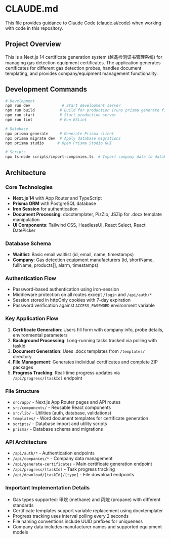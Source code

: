 # CLAUDE.md

This file provides guidance to Claude Code (claude.ai/code) when working with code in this repository.

## Project Overview

This is a Next.js 14 certificate generation system (越鑫检测证书管理系统) for managing gas detection equipment certificates. The application generates certificates for different gas detection probes, handles document templating, and provides company/equipment management functionality.

## Development Commands

```bash
# Development
npm run dev              # Start development server
npm run build           # Build for production (runs prisma generate first)
npm run start           # Start production server
npm run lint            # Run ESLint

# Database
npx prisma generate     # Generate Prisma client
npx prisma migrate dev  # Apply database migrations
npx prisma studio      # Open Prisma Studio GUI

# Scripts
npx ts-node scripts/import-companies.ts  # Import company data to database
```

## Architecture

### Core Technologies
- **Next.js 14** with App Router and TypeScript
- **Prisma ORM** with PostgreSQL database
- **Iron Session** for authentication
- **Document Processing**: docxtemplater, PizZip, JSZip for .docx template manipulation
- **UI Components**: Tailwind CSS, HeadlessUI, React Select, React DatePicker

### Database Schema
- **Waitlist**: Basic email waitlist (id, email, name, timestamps)
- **Company**: Gas detection equipment manufacturers (id, shortName, fullName, products[], alarm, timestamps)

### Authentication Flow
- Password-based authentication using iron-session
- Middleware protection on all routes except `/login` and `/api/auth/*`
- Session stored in httpOnly cookies with 7-day expiration
- Password verification against `ACCESS_PASSWORD` environment variable

### Key Application Flow
1. **Certificate Generation**: Users fill form with company info, probe details, environmental parameters
2. **Background Processing**: Long-running tasks tracked via polling with taskId
3. **Document Generation**: Uses .docx templates from `/templates/` directory
4. **File Management**: Generates individual certificates and complete ZIP packages
5. **Progress Tracking**: Real-time progress updates via `/api/progress/[taskId]` endpoint

### File Structure
- `src/app/` - Next.js App Router pages and API routes
- `src/components/` - Reusable React components
- `src/lib/` - Utilities (auth, database, validations)
- `templates/` - Word document templates for certificate generation
- `scripts/` - Database import and utility scripts
- `prisma/` - Database schema and migrations

### API Architecture
- `/api/auth/*` - Authentication endpoints
- `/api/companies/*` - Company data management
- `/api/generate-certificates` - Main certificate generation endpoint
- `/api/progress/[taskId]` - Task progress tracking
- `/api/download/[taskId]/[type]` - File download endpoints

### Important Implementation Details
- Gas types supported: 甲烷 (methane) and 丙烷 (propane) with different standards
- Certificate templates support variable replacement using docxtemplater
- Progress tracking uses interval polling every 2 seconds
- File naming conventions include UUID prefixes for uniqueness
- Company data includes manufacturer names and supported equipment models